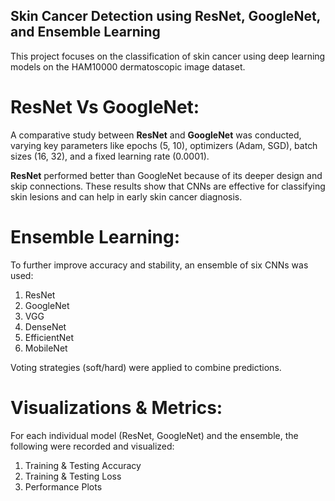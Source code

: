 ## Skin Cancer Detection using ResNet, GoogleNet, and Ensemble Learning

This project focuses on the classification of skin cancer using deep learning models on the HAM10000 dermatoscopic image dataset. 

# ResNet Vs GoogleNet:

A comparative study between **ResNet** and **GoogleNet** was conducted, varying key parameters like epochs (5, 10), optimizers (Adam, SGD), batch sizes (16, 32), and a fixed learning rate (0.0001).

**ResNet** performed better than GoogleNet because of its deeper design and skip connections. These results show that CNNs are effective for classifying skin lesions and can help in early skin cancer diagnosis.


# Ensemble Learning:

To further improve accuracy and stability, an ensemble of six CNNs was used:
  1. ResNet
  2. GoogleNet
  3. VGG
  4. DenseNet
  5. EfficientNet
  6. MobileNet
     
Voting strategies (soft/hard) were applied to combine predictions.


# Visualizations & Metrics:

For each individual model (ResNet, GoogleNet) and the ensemble, the following were recorded and visualized:
1. Training & Testing Accuracy
2. Training & Testing Loss
3. Performance Plots

